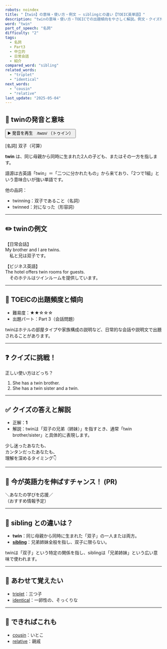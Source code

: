 ```yaml
---
robots: noindex
title: "【twin】の意味・使い方・例文 ― siblingとの違い【TOEIC英単語】"
description: "twinの意味・使い方・TOEICでの出題傾向をやさしく解説。例文・クイズ付きでsiblingとの違いもわかりやすく学べます。"
word: "twin"
part_of_speech: "名詞"
difficulty: "2"
tags:
  - 名詞
  - Part3
  - 中立的
  - 日常会話
  - 紹介
compared_word: "sibling"
related_words:
  - "triplet"
  - "identical"
next_words:
  - "cousin"
  - "relative"
last_update: "2025-05-04"
---
```


## 🔰 twinの発音と意味

<button class="play-audio" onclick="playTTS('twin')">
  <span class="play-audio-main">
    ▶️ 発音を再生　/twɪn/
  </span>
  <span class="play-audio-sub">
    （トゥイン）
  </span>
</button>

[名詞] 双子（可算）

**twin** は、同じ母親から同時に生まれた2人の子ども、またはその一方を指します。

語源は古英語「twin」＝「二つに分かれたもの」から来ており、「2つで1組」という意味合いが強い単語です。

他の品詞：  
- twinning：双子であること（名詞）
- twinned：対になった（形容詞）

---

## ✏️ twinの例文

【日常会話】  
My brother and I are twins.  
　私と兄は双子です。

【ビジネス英語】  
The hotel offers twin rooms for guests.  
　そのホテルはツインルームを提供しています。

---

## 🎯 TOEICの出題頻度と傾向

- 難易度：★★☆☆☆
- 出題パート：Part 3（会話問題）

twinはホテルの部屋タイプや家族構成の説明など、日常的な会話や説明文で出題されることがあります。

---

## ❓ クイズに挑戦！

正しい使い方はどっち？

1. She has a twin brother.  
2. She has a twin sister and a twin.

---

## ✅ クイズの答えと解説

- 正解：**1**
- 解説：twinは「双子の兄弟（姉妹）」を指すとき、通常「twin brother/sister」と具体的に表現します。

少し迷ったあなたも、  
カンタンだったあなたも、  
理解を深めるタイミング👇️

---

## 🚀 今が英語力を伸ばすチャンス！ (PR)

<div class="info-center">
＼あなたの学びを応援／<br>  
（おすすめ情報予定）
</div>

---

## 🤔  sibling との違いは？

- **twin**：同じ母親から同時に生まれた「双子」の一人または両方。
- **[sibling](/word/sibling/)**：兄弟姉妹全般を指し、双子に限らない。

twinは「双子」という特定の関係を指し、siblingは「兄弟姉妹」という広い意味で使われます。

---

## 🧩 あわせて覚えたい

- [triplet](/word/triplet/)：三つ子
- [identical](/word/identical/)：一卵性の、そっくりな

---

## 📖 できればこれも

- [cousin](/word/cousin/)：いとこ
- [relative](/word/relative/)：親戚

<!-- cvid: aid07_bid37 -->
